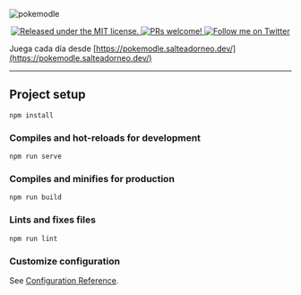 ![pokemodle](src/assets/logo.png)

<p align="center">
  <a href="./LICENSE.md">
    <img alt="Released under the MIT license." src="https://img.shields.io/badge/license-MIT-blue.svg"  />
  </a>
  <a href="https://github.com/salteadorneo/pokemodle/issues">
    <img alt="PRs welcome!" src="https://img.shields.io/badge/PRs-welcome-brightgreen.svg?style=flat"  />
  </a>
  <a href="https://twitter.com/salteadorneodev">
    <img alt="Follow me on Twitter" src="https://img.shields.io/twitter/follow/salteadorneodev.svg?label=follow+@salteadorneodev&style=social&logo=twitter"/>
  </a>
</p>

Juega cada día desde [https://pokemodle.salteadorneo.dev/](https://pokemodle.salteadorneo.dev/)

---

## Project setup
```
npm install
```

### Compiles and hot-reloads for development
```
npm run serve
```

### Compiles and minifies for production
```
npm run build
```

### Lints and fixes files
```
npm run lint
```

### Customize configuration
See [Configuration Reference](https://cli.vuejs.org/config/).

